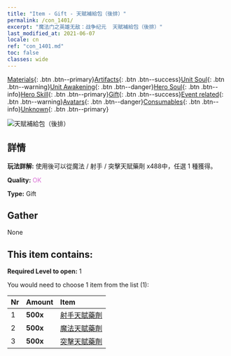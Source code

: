 ```yaml
---
title: "Item - Gift - 天賦補給包（後排）"
permalink: /con_1401/
excerpt: "魔法门之英雄无敌：战争纪元  天賦補給包（後排）"
last_modified_at: 2021-06-07
locale: cn
ref: "con_1401.md"
toc: false
classes: wide
---
```

 [Materials](/ItemsCN/){: .btn .btn--primary}[Artifacts](/ItemsCN/Artifacts/){: .btn .btn--success}[Unit Soul](/ItemsCN/UnitSoul/){: .btn .btn--warning}[Unit Awakening](/ItemsCN/UnitAwakening/){: .btn .btn--danger}[Hero Soul](/ItemsCN/HeroSoul/){: .btn .btn--info}[Hero Skill](/ItemsCN/HeroSkill/){: .btn .btn--primary}[Gift](/ItemsCN/Gift/){: .btn .btn--success}[Event related](/ItemsCN/Events/){: .btn .btn--warning}[Avatars](/ItemsCN/Avatars/){: .btn .btn--danger}[Consumables](/ItemsCN/Consumables/){: .btn .btn--info}[Unknown](/ItemsCN/Unknown/){: .btn .btn--primary}

 ![天賦補給包（後排）](/images/t/i_907015.png)

## 詳情
 **玩法詳解:** 使用後可以從魔法 / 射手 / 突擊天賦藥劑 x488中，任選 1 種獲得。

 **Quality:** <span style="color: #DA70D6">OK</span>

 **Type:** Gift

## Gather

  None

## This item contains:

 **Required Level to open:** 1

 You would need to choose 1 item from the list (1):

  | Nr | Amount |     Item    |
  |:---|:-------|:------------|
  | 1 |  **500x** | [射手天賦藥劑](/cn/Items/con_789/) |  | 
  | 2 |  **500x** | [魔法天賦藥劑](/cn/Items/con_790/) |  | 
  | 3 |  **500x** | [突擊天賦藥劑](/cn/Items/con_788/) |  | 
